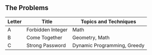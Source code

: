 ## The Problems

|  Letter | Title                     | Topics and Techniques                          |
|---------|---------------------------|-----------------------------|
|  A | Forbidden Integer            | Math                        |
|  B | Come Together              | Geometry, Math          |
|  C | Strong Password           | Dynamic Programming, Greedy         |
